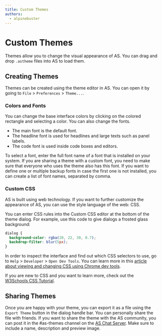 ```yaml
---
title: Custom Themes
authors:
  - alpinebuster
---
```


# Custom Themes

Themes allow you to change the visual appearance of AS. You can drag and drop `.astheme` files into AS to load them.

## Creating Themes

Themes can be created using the theme editor in AS. You can open it by going to `File` > `Preferences` > `Theme...`.

### Colors and Fonts

You can change the base interface colors by clicking on the colored rectangle and selecting a color. You can also change the fonts.

* The main font is the default font.
* The headline font is used for headlines and large texts such as panel labels.
* The code font is used inside code boxes and editors.

To select a font, enter the full font name of a font that is installed on your system.
If you are sharing a theme with a custom font, you need to make sure that everyone who uses the theme also has this font.
If you want to define one or multiple backup fonts in case the first one is not installed, you can create a list of font names, separated by comma.

### Custom CSS

AS is built using web technology. If you want to further customize the appearance of AS, you can use the style language of the web: CSS.

You can enter CSS rules into the Custom CSS editor at the bottom of the theme dialog. For example, use this code to give dialogs a frosted glass background:

```css
dialog {
  background-color: rgba(20, 22, 30, 0.7);
  backdrop-filter: blur(5px);
}
```

In order to inspect the interface and find out which CSS selectors to use, go to `Help` > `Developer` > `Open Dev Tools`. You can learn more in this [article about viewing and changing CSS using Chrome dev tools](https://developer.chrome.com/docs/devtools/css/).

If you are new to CSS and you want to learn more, check out the [W3Schools CSS Tutorial](https://www.w3schools.com/css/).

## Sharing Themes

Once you are happy with your theme, you can export it as a file using the `Export Theme` button in the dialog handle bar.
You can personally share the file with friends.
If you want to share the theme with the AS community, you can post it in the #as-themes channel on the [AS Chat Server](https://chat.alpinebuster.top/as).
Make sure to include a name, description and preview image.


